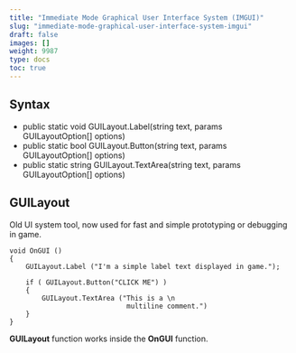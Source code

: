 ```yaml
---
title: "Immediate Mode Graphical User Interface System (IMGUI)"
slug: "immediate-mode-graphical-user-interface-system-imgui"
draft: false
images: []
weight: 9987
type: docs
toc: true
---
```


## Syntax
- public static void GUILayout.Label(string text, params GUILayoutOption[] options)
- public static bool GUILayout.Button(string text, params GUILayoutOption[] options)
- public static string GUILayout.TextArea(string text, params GUILayoutOption[] options)

## GUILayout
 Old UI system tool, now used for fast and simple prototyping or debugging in game.

<!-- language: c# -->

    void OnGUI ()
    {
        GUILayout.Label ("I'm a simple label text displayed in game.");

        if ( GUILayout.Button("CLICK ME") )
        {
            GUILayout.TextArea ("This is a \n
                                 multiline comment.")
        }
    }

**GUILayout** function works inside the **OnGUI** function. 

